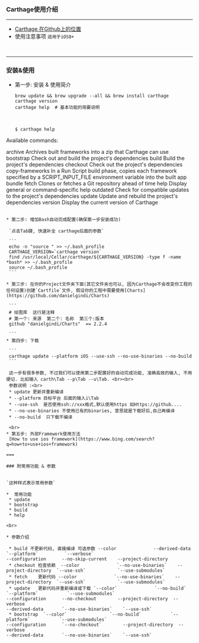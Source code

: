 ### Carthage使用介绍

---
* [Carthage 在Github上的位置](https://github.com/Carthage/Carthage)
* 使用注意事项 `适用于iOS8+`
<br>

---
### 安装&使用
	
* 第一步: 安装 & 使用简介

	```
	brew update && brew upgrade --all && brew install carthage
	carthage version	
	carthage help  # 基本功能的简要说明 
 	```
 	
 	<br>
 	
 	```
 	$ carthage help
Available commands:

   archive           Archives built frameworks into a zip that Carthage can use 
   bootstrap         Check out and build the project's dependencies
   build             Build the project's dependencies
   checkout          Check out the project's dependencies
   copy-frameworks   In a Run Script build phase, copies each framework specified by a SCRIPT_INPUT_FILE environment variable into the built app bundle
   fetch             Clones or fetches a Git repository ahead of time
   help              Display general or command-specific help
   outdated          Check for compatible updates to the project's dependencies
   update            Update and rebuild the project's dependencies
   version           Display the current version of Carthage
   ```
 	
* 第二步: 增加Bash自动完成配置(确保第一步安装成功)
 
 	`点击Tab键, 快速补全 carthage后面的参数`
 	
 	```
 	echo -n "source " >> ~/.bash_profile
 	CARTHAGE_VERSION=`carthage version`
 	find /usr/local/Cellar/carthage/${CARTHAGE_VERSION} -type f -name *bash* >> ~/.bash_profile
 	source ~/.bash_profile
 	```
 	
* 第三步: 在你的Project文件夹下面(其它文件夹也可以, 因为Carthage不会改变你工程的任何设置)创建`Cartfile`文件, 假设你的工程中需要使用[Charts](https://github.com/danielgindi/Charts)
 
 	```
 	# 绘图库  这行是注释  
 	# 第一个: 来源  第二个: 名称  第三个:版本
	github "danielgindi/Charts"  == 2.2.4

 	```
* 第四步: 下载
 
 	```
 	carthage update --platform iOS --use-ssh --no-use-binaries --no-build 
 	```
 	
 	这一步有很多参数, 不过我们可以使用第二步配置好的自动完成功能, 准确高效的输入, 不用硬记. 比如输入 carth\Tab --p\Tab --u\Tab. <br><br>
 	参数说明 :<br>
 	* update 更新并重新编译
 	* --platform 目标平台 后面的输入i\Tab
 	* --use-ssh  是否使用ssh://xxx格式,默认使用https 如Https://github....
 	* --no-use-binaries 不使用已有的binaries, 意思就是下载好后,自己再编译
 	* --no-build  只下载不编译
 	
 	<br>
* 第五步: 外部Framework使用方法
	[How to use ios framework](https://www.bing.com/search?q=how+to+use+ios+framework)
 	
===

### 附常用功能 & 参数 


`这种样式表示常用参数`

*  常用功能
	* update 
	* bootstrap 
	* build 
	* help
	
<br>

* 参数介绍

	* build 不更新代码, 直接编译 可选参数 --color              --derived-data       `--platform`          `--verbose`            
--configuration      --no-skip-current    --project-directory  
	* checkout 检查依赖  --color              `--no-use-binaries`    --project-directory  `--use-ssh`            `--use-submodules`
	* fetch	   更新代码 --color              `--no-use-binaries`    --project-directory  `--use-ssh`            `--use-submodules`
	* update   更新代码并重新编译或下载 `--color`              `--no-build`           `--platform`           `--use-submodules`     
--configuration      --no-checkout        --project-directory  --verbose            
--derived-data       `--no-use-binaries`    `--use-ssh`            
	* bootstrap  `--color`	              `--no-build`           `--platform`           `--use-submodules`     
--configuration      `--no-checkout`        --project-directory  --verbose            
--derived-data       `--no-use-binaries`    `--use-ssh`            
 	
 	
 	
